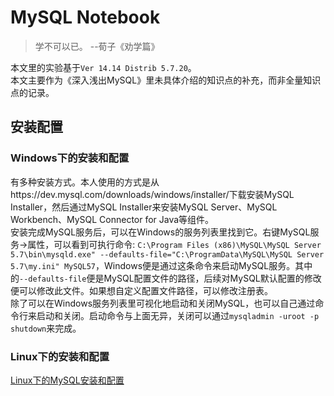# MySQL Notebook
>学不可以已。
>--荀子《劝学篇》
>
本文里的实验基于`Ver 14.14 Distrib 5.7.20`。  
本文主要作为《深入浅出MySQL》里未具体介绍的知识点的补充，而非全量知识点的记录。
## 安装配置
### Windows下的安装和配置
有多种安装方式。本人使用的方式是从https://dev.mysql.com/downloads/windows/installer/下载安装MySQL Installer，然后通过MySQL Installer来安装MySQL Server、MySQL Workbench、MySQL Connector for Java等组件。  
安装完成MySQL服务后，可以在Windows的服务列表里找到它。右键MySQL服务->属性，可以看到可执行命令: `C:\Program Files (x86)\MySQL\MySQL Server 5.7\bin\mysqld.exe" --defaults-file="C:\ProgramData\MySQL\MySQL Server 5.7\my.ini" MySQL57`，Windows便是通过这条命令来启动MySQL服务。其中的`--defaults-file`便是MySQL配置文件的路径，后续对MySQL默认配置的修改便可以修改此文件。如果想自定义配置文件路径，可以修改注册表。  
除了可以在Windows服务列表里可视化地启动和关闭MySQL，也可以自己通过命令行来启动和关闭。启动命令与上面无异，关闭可以通过`mysqladmin -uroot -p shutdown`来完成。
### Linux下的安装和配置
[Linux下的MySQL安装和配置](https://blog.csdn.net/qq_32723447/article/details/80284118 "Linux下的MySQL安装和配置")
